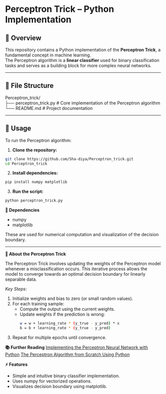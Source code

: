 # Perceptron Trick – Python Implementation

## 🧠 Overview

This repository contains a Python implementation of the **Perceptron Trick**, a fundamental concept in machine learning.  
The Perceptron algorithm is a **linear classifier** used for binary classification tasks and serves as a building block for more complex neural networks.

---

## 📂 File Structure
Perceptron_trick/  
├── perceptron_trick.py # Core implementation of the Perceptron algorithm  
└── README.md # Project documentation  

---

## 🚀 Usage

To run the Perceptron algorithm:

1. **Clone the repository:**

```bash
git clone https://github.com/Sha-diya/Perceptron_trick.git
cd Perceptron_trick
```
2. **Install dependencies:**

```bash
pip install numpy matplotlib
```

3. **Run the script:**

```bash
python perceptron_trick.py
```

**🔧 Dependencies**
- numpy
- matplotlib

These are used for numerical computation and visualization of the decision boundary.

---


**📘 About the Perceptron Trick**

The Perceptron Trick involves updating the weights of the Perceptron model whenever a misclassification occurs.
This iterative process allows the model to converge towards an optimal decision boundary for linearly separable data.

*Key Steps:*
1. Initialize weights and bias to zero (or small random values).
2. For each training sample:
   - Compute the output using the current weights.
   - Update weights if the prediction is wrong:
     ```bash
     w = w + learning_rate * (y_true - y_pred) * x
     b = b + learning_rate * (y_true - y_pred)
     ```
3. Repeat for multiple epochs until convergence.

**📚 Further Reading**
[Implementing the Perceptron Neural Network with Python](https://pyimagesearch.com/2021/05/06/implementing-the-perceptron-neural-network-with-python/)
[The Perceptron Algorithm from Scratch Using Python](https://www.quarkml.com/2022/12/perceptron-algorithm-understanding-and-implementation-python.html)

**⚡ Features**
- Simple and intuitive binary classifier implementation.
- Uses numpy for vectorized operations.
- Visualizes decision boundary using matplotlib.
